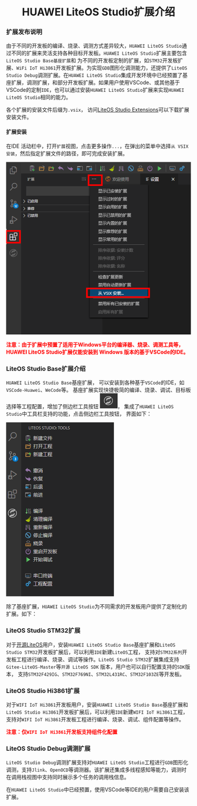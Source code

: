 <!-- markdownlint-disable MD033 MD041-->
<p align="center">
  <h1 align="center">HUAWEI LiteOS Studio扩展介绍</h1>
</p>

### 扩展发布说明

由于不同的开发板的编译、烧录、调测方式差异较大，`HUAWEI LiteOS Studio`通过不同的扩展来灵活支持各种目标开发板。`HUAWEI LiteOS Studio`扩展主要包含`LiteOS Studio Base基座扩展`和
为不同的开发板定制的扩展，如`STM32`开发板扩展、`WiFi IoT Hi3861`开发板扩展。为实现`GDB`图形化调测能力，还提供了`LiteOS Studio Debug`调测扩展。在`HUAWEI LiteOS Studio`集成开发环境中已经预置了基座扩展，调测扩展，和部分开发板扩展。如果用户使用VSCode、或其他基于VSCode的定制`IDE`，也可以通过安装`HUAWEI LiteOS Studio`扩展来实现`HUAWEI LiteOS Studio`相同的能力。

各个扩展的安装文件后缀为`.vsix`， 访问[LiteOS Studio Extensions](https://gitee.com/LiteOS/LiteOS_Studio/releases)可以下载扩展安装文件。

#### 扩展安装

在IDE 活动栏中，打开`扩展`视图，点击更多操作`...`，在弹出的菜单中选择`从 VSIX 安装`，然后指定扩展文件的路径，即可完成安装扩展。

![avatar](images/extensionsInstall.png)

**<font color='red'>注意：由于扩展中预置了适用于Windows平台的编译器、烧录、调测工具等，HUAWEI LiteOS Studio扩展仅能安装到 Windows 版本的基于VSCode的IDE。</font><bont>**

### LiteOS Studio Base扩展介绍

`HUAWEI LiteOS Studio Base`基座扩展， 可以安装到各种基于`VSCode`的IDE，如`VSCode-Huawei`、`WeCode`等。 基座扩展实现快捷极简的编译、烧录、调试、目标板选择等工程配置，增加了侧边栏工具按钮 ![avatar](images/sidebar_tools.png)， 集成了`HUAWEI LiteOS Studio`中工具栏支持的功能，点击侧边栏工具按钮， 界面如下：

![avatar](images/toolsview.png)

除了基座扩展，`HUAWEI LiteOS Studio`为不同需求的开发板用户提供了定制化的扩展。如下：

### LiteOS Studio STM32扩展

对于[开源LiteOS](https://gitee.com/LiteOS/LiteOS)用户，安装`HUAWEI LiteOS Studio Base`基座扩展和`LiteOS Studio STM32`开发板扩展后，可以利用`IDE`新建`LiteOS`工程， 支持对`STM32系列`开发板工程进行编译、烧录、调试等操作。`LiteOS Studio STM32`扩展集成支持`Gitee-LiteOS-Master`等`开源 LiteOS SDK` 版本，用户也可以自行配置支持的`SDK`版本， 支持`STM32F429IG`、`STM32F769NI`、`STM32L431RC`、`STM32F103ZE`等开发板。

### LiteOS Studio Hi3861扩展

对于`WIFI IoT Hi3861`开发板用户，安装`HUAWEI LiteOS Studio Base`基座扩展和`LiteOS Studio Hi3861`开发板扩展后，可以利用`IDE`新建`WIFI IoT Hi3861`工程， 支持对`WIFI IoT Hi3861`开发板工程进行编译、烧录、调试、组件配置等操作。

**<font color='red'>注意：仅`WIFI IoT Hi3861`开发板支持组件化配置</font><bont>**


### LiteOS Studio Debug调测扩展

`LiteOS Studio Debug`调测扩展支持对`HUAWEI LiteOS Studio`工程进行`GDB`图形化调测，支持`Jlink`、`OpenOCD`等调测器。该扩展还集成多线程感知等能力，调测时在调用栈视图中支持同时展示多个任务的调用栈信息。

在`HUAWEI LiteOS Studio`中已经预置，使用VSCode等IDE的用户需要自己安装该扩展。